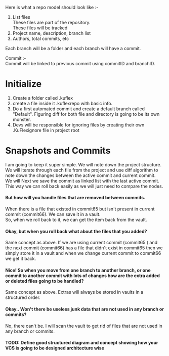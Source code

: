 
Here is what a repo model should look like :- <br>
1. List<String> files <br>
These files are part of the repository. <br>
These files will be tracked
2. Project name, description, branch list
3. Authors, total commits, etc

Each branch will be a folder and each branch will have a commit. <br>

Commit :- <br>
Commit will be linked to previous commit using commitID and branchID.


# Initialize
1. Create a folder called .kuflex
2. create a file inside it .kuflexrepo with basic info.
3. Do a first automated commit and create a default branch called "Default". Figuring diff for both file and directory is going to be its own monster.
4. Devs will be responsible for ignoring files by creating their own .KuFlexignore file in project root

# Snapshots and Commits
I am going to keep it super simple.
We will note down the project structure. <br>
We will iterate through each file from the project and use diff algorithm to note down the changes between the active commit and current commit. <br> 
We will Next we save the commit as linked list with the last active commit. <br>
This way we can roll back easily as we will just need to compare the nodes. <br>
#### But how will you handle files that are removed between commits.
When there is a file that existed in commit65 but isn't present in current commit (commit66). 
We can save it in a vault. <br>
So, when we roll back to it, we can get the item back from the vault.
#### Okay, but when you roll back what about the files that you added?
Same concept as above. If we are using current commit (commit65 ) and the next commit (commit66) has a file that
didn't exist in commit65 then we simply store it in a vault and when we change current commit to commit66 we get it back.

#### Nice! So when you move from one branch to another branch, or one commit to another commit with lots of changes how are the extra added or deleted files going to be handled?
Same concept as above. Extras will always be stored in vaults in a structured order.

#### Okay.. Won't there be useless junk data that are not used in any branch or commits?
No, there can't be. I will scan the vault to get rid of files that are not used in any branch or commits.

 #### TODO: Define good structured diagram and concept showing how your VCS is going to be designed architecture wise 